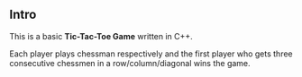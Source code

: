 ## Intro

This is a basic **Tic-Tac-Toe Game**
written in C++.

Each player plays chessman respectively and
the first player who gets three consecutive
chessmen in a row/column/diagonal wins the game.
